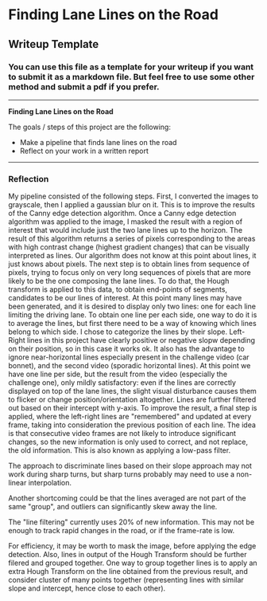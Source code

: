 # **Finding Lane Lines on the Road** 

## Writeup Template

### You can use this file as a template for your writeup if you want to submit it as a markdown file. But feel free to use some other method and submit a pdf if you prefer.

---

**Finding Lane Lines on the Road**

The goals / steps of this project are the following:
* Make a pipeline that finds lane lines on the road
* Reflect on your work in a written report


[//]: # (Image References)

[image1]: ./examples/grayscale.jpg "Grayscale"

---

### Reflection

My pipeline consisted of the following steps. First, I converted the images to grayscale, then I applied a gaussian blur on it. This is to improve the results of the Canny edge detection algorithm.
Once a Canny edge detection algorithm was applied to the image, I masked the result with a region of interest that would include just the two lane lines up to the horizon. 
The result of this algorithm returns a series of pixels corresponding to the areas with high contrast change (highest gradient changes) that can be visually interpreted as lines. Our algorithm does not know at this point about lines, it just knows about pixels.
The next step is to obtain lines from sequence of pixels, trying to focus only on very long sequences of pixels that are more likely to be the one composing the lane lines.
To do that, the Hough transform is applied to this data, to obtain end-points of segments, candidates to be our lines of interest.
At this point many lines may have been generated, and it is desired to display only two lines: one for each line limiting the driving lane.
To obtain one line per each side, one way to do it is to average the lines, but first there need to be a way of knowing which lines belong to which side.
I chose to categorize the lines by their slope. Left-Right lines in this project have clearly positive or negative slopw depending on their position, so in this case it works ok. It also has the advantage to ignore near-horizontal lines especially present in the challenge video (car bonnet), and the second video (sporadic horizontal lines).
At this point we have one line per side, but the result from the video (especially the challenge one), only mildly satisfactory: even if the lines are correctly displayed on top of the lane lines, the slight visual disturbance causes them to flicker or change position/orientation altogether. Lines are further filtered out based on their intercept with y-axis.
To improve the result, a final step is applied, where the left-right lines are "remembered" and updated at every frame, taking into consideration the previous position of each line. The idea is that consecutive video frames are not likely to introduce significant changes, so the new information is only used to correct, and not replace, the old information. This is also known as applying a low-pass filter.

The approach to discriminate lines based on their slope approach may not work during sharp turns, but sharp turns probably may need to use a non-linear interpolation.

Another shortcoming could be that the lines averaged are not part of the same "group", and outliers can significantly skew away the line.

The "line filtering" currently uses 20% of new information. This may not be enough to track rapid changes in the road, or if the frame-rate is low.

For efficiency, it may be worth to mask the image, before applying the edge detection.
Also, lines in output of the Hough Transform should be further filered and grouped together. One way to group together lines is to apply an extra Hough Transform on the line obtained from the previous result, and consider cluster of many points together (representing lines with similar slope and intercept, hence close to each other).

